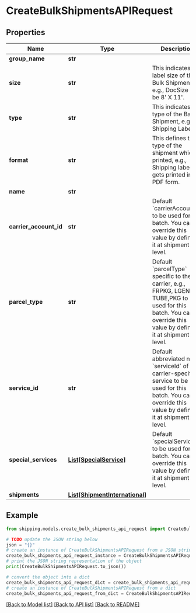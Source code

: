 # CreateBulkShipmentsAPIRequest


## Properties

Name | Type | Description | Notes
------------ | ------------- | ------------- | -------------
**group_name** | **str** |  | [optional] 
**size** | **str** | This indicates the label size of the Bulk Shipment, e.g., DocSize can be 8&#39; X 11&#39;. | 
**type** | **str** | This indicates the type of the Batch Shipment, e.g., Shipping Label. | 
**format** | **str** | This defines the type of the shipment which is printed, e.g., Shipping label gets printed in PDF form. | [optional] 
**name** | **str** |  | 
**carrier_account_id** | **str** | Default &#x60;carrierAccountId&#x60; to be used for this batch. You can override this value by defining it at shipment level. | 
**parcel_type** | **str** | Default &#x60;parcelType&#x60; specific to the carrier, e.g., FRPKG, LGENV, TUBE,PKG to be used for this batch. You can override this value by defining it at shipment level. | 
**service_id** | **str** | Default abbreviated name &#x60;serviceId&#x60; of the carrier-specific service to be used for this batch. You can override this value by defining it at shipment level. | 
**special_services** | [**List[SpecialService]**](SpecialService.md) | Default &#x60;specialServices&#x60; to be used for this batch. You can override this value by defining it at shipment level. | [optional] 
**shipments** | [**List[ShipmentInternational]**](ShipmentInternational.md) |  | 

## Example

```python
from shipping.models.create_bulk_shipments_api_request import CreateBulkShipmentsAPIRequest

# TODO update the JSON string below
json = "{}"
# create an instance of CreateBulkShipmentsAPIRequest from a JSON string
create_bulk_shipments_api_request_instance = CreateBulkShipmentsAPIRequest.from_json(json)
# print the JSON string representation of the object
print(CreateBulkShipmentsAPIRequest.to_json())

# convert the object into a dict
create_bulk_shipments_api_request_dict = create_bulk_shipments_api_request_instance.to_dict()
# create an instance of CreateBulkShipmentsAPIRequest from a dict
create_bulk_shipments_api_request_from_dict = CreateBulkShipmentsAPIRequest.from_dict(create_bulk_shipments_api_request_dict)
```
[[Back to Model list]](../README.md#documentation-for-models) [[Back to API list]](../README.md#documentation-for-api-endpoints) [[Back to README]](../README.md)


